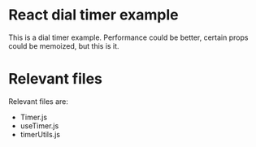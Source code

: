 # React dial timer example
This is a dial timer example. Performance could be better, certain props could be memoized, but this is it.

# Relevant files
Relevant files are:
- Timer.js
- useTimer.js
- timerUtils.js